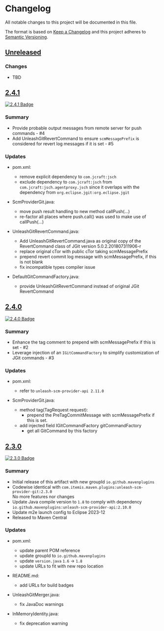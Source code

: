 # Changelog

All notable changes to this project will be documented in this file.

The format is based on [Keep a Changelog](http://keepachangelog.com/)
and this project adheres to [Semantic Versioning](http://semver.org/).

<!-- Format restrictions - see https://common-changelog.org and https://keepachangelog.com/ for details -->
<!-- Each Release must start with a line for the release version of exactly this format: ## [version] -->
<!-- The subsequent comment lines start with a space - not to irritate the release scripts parser!
 ## [major.minor.micro]
 <empty line> - optional sub sections may follow like:
 ### Added:
 - This feature was added
 <empty line>
 ### Changed:
 - This feature was changed
 <empty line>
 ### Removed:
 - This feature was removed
 <empty line>
 ### Fixed:
 - This issue was fixed
 <empty line>
 <empty line> - next line is the starting of the previous release
 ## [major.minor.micro]
 <empty line>
 <...>
 !!! In addition the compare URL links are to be maintained at the end of this CHANGELOG.md as follows.
     These links provide direct access to the GitHub compare vs. the previous release.
     The particular link of a released version will be copied to the release notes of a release accordingly.
     At the end of this file appropriate compare links have to be maintained for each release version in format:
 
  +-current release version
  |
  |                   +-URL to this repo                  previous release version tag-+       +-current release version tag
  |                   |                                                                |       |
 [major.minor.micro]: https://github.com/mavenplugins/unleash-scm-provider-git/compare/vM.N.u..vM.N.u
-->
<!--
## [Unreleased]

### Additions
- TBD

### Changes
- TBD

### Deprecated
- TBD

###	Removals
- TBD

### Fixes
- TBD

###	Security
- TBD
-->

## [Unreleased]

### Changes
- TBD


## [2.4.1]
<!-- !!! Align version in badge URLs as well !!! -->
[![2.4.1 Badge](https://img.shields.io/nexus/r/io.github.mavenplugins/unleash-scm-provider-git?server=https://s01.oss.sonatype.org&label=Maven%20Central&queryOpt=:v=2.4.1)](https://central.sonatype.com/artifact/io.github.mavenplugins/unleash-scm-provider-git/2.4.1)

### Summary
- Provide probable output messages from remote server for push commands - #4
- Add UnleashGitRevertCommand to ensure `scmMessagePrefix` is considered for revert log messages if it is set - #5

### Updates
- pom.xml:
  - remove explicit dependency to `com.jcraft:jsch`
  - exclude dependency to `com.jcraft:jsch` from `com.jcraft:jsch.agentproxy.jsch` since it overlaps with the dependency from `org.eclipse.jgit:org.eclipse.jgit`

- ScmProviderGit.java:
  - move push result handling to new method callPush(...)
  - re-factor all places where push.call() was used to make use of callPush(...)

- UnleashGitRevertCommand.java:
  - Add UnleashGitRevertCommand.java as original copy of the RevertCommand class of JGit version 5.0.2.201807311906-r
  - replace original cTor with public cTor taking scmMessagePrefix
  - prepend revert commit log message with scmMessagePrefix, if this is not blank
  - fix incompatible types compiler issue

- DefaultGitCommandFactory.java:
  - provide UnleashGitRevertCommand instead of original JGit RevertCommand


## [2.4.0]
<!-- !!! Align version in badge URLs as well !!! -->
[![2.4.0 Badge](https://img.shields.io/nexus/r/io.github.mavenplugins/unleash-scm-provider-git?server=https://s01.oss.sonatype.org&label=Maven%20Central&queryOpt=:v=2.4.0)](https://central.sonatype.com/artifact/io.github.mavenplugins/unleash-scm-provider-git/2.4.0)

### Summary
- Enhance the tag comment to prepend with scmMessagePrefix if this is set - #2
- Leverage injection of an `IGitCommandFactory` to simplify customization of JGit commands - #3

### Updates
- pom.xml:
  - refer to `unleash-scm-provider-api 2.11.0`

- ScmProviderGit.java:
  - method tag(TagRequest request):
    - prepend the PreTagCommitMessage with scmMessagePrefix
      if this is set.
  - add injected field IGitCommandFactory gitCommandFactory
    - get all GitCommand by this factory


## [2.3.0]
<!-- !!! Align version in badge URLs as well !!! -->
[![2.3.0 Badge](https://img.shields.io/nexus/r/io.github.mavenplugins/unleash-scm-provider-git?server=https://s01.oss.sonatype.org&label=Maven%20Central&queryOpt=:v=2.3.0)](https://central.sonatype.com/artifact/io.github.mavenplugins/unleash-scm-provider-git/2.3.0)

### Summary
- Initial release of this artifact with new groupId `io.github.mavenplugins`
- Codewise identical with `com.itemis.maven.plugins:unleash-scm-provider-git:2.3.0`<br>No more features nor changes
- Update Java compile version to `1.8` to comply with dependency `io.github.mavenplugins:unleash-scm-provider-api:2.10.0`
- Update m2e launch config to Eclipse 2023-12
- Released to Maven Central

### Updates
- pom.xml:
  - update parent POM reference
  - update groupId to `io.github.mavenplugins`
  - update `version.java` `1.6` -> `1.8`
  - update URLs to fit with new repo location

- README.md:
  - add URLs for build badges

- UnleashGitMerger.java:
  - fix JavaDoc warnings

- InMemoryIdentity.java:
  - fix deprecation warning


<!--
## []

### NeverReleased
- This is just a dummy placeholder to make the parser of GHCICD/release-notes-from-changelog@v1 happy!
-->

[Unreleased]: https://github.com/mavenplugins/unleash-scm-provider-git/compare/v2.4.1..HEAD
[2.4.1]: https://github.com/mavenplugins/unleash-scm-provider-git/compare/v2.4.0..v2.4.1
[2.4.0]: https://github.com/mavenplugins/unleash-scm-provider-git/compare/v2.3.0..v2.4.0
[2.3.0]: https://github.com/mavenplugins/unleash-scm-provider-git/releases/tag/v2.3.0
